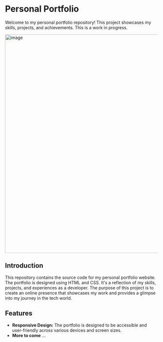 # Personal Portfolio

Welcome to my personal portfolio repository! This project showcases my skills, projects, and achievements. This is a work in progress.

<img width="720" alt="image" src="https://github.com/gso5699/Personal-Portfolio/assets/84787354/2d35cf3b-4413-433f-bd24-5177baa2e7f9">



## Introduction
This repository contains the source code for my personal portfolio website. The portfolio is designed using HTML and CSS. It's a reflection of my skills, projects, and experiences as a developer. The purpose of this project is to create an online presence that showcases my work and provides a glimpse into my journey in the tech world.

## Features
- **Responsive Design:** The portfolio is designed to be accessible and user-friendly across various devices and screen sizes.
- **More to come**
...
